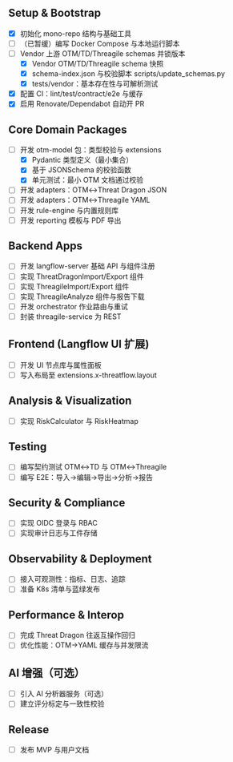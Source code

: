 ## Setup & Bootstrap
- [x] 初始化 mono-repo 结构与基础工具
- [ ] （已暂缓）编写 Docker Compose 与本地运行脚本
- [ ] Vendor 上游 OTM/TD/Threagile schemas 并锁版本
  - [x] Vendor OTM/TD/Threagile schema 快照
  - [x] schema-index.json 与校验脚本 scripts/update_schemas.py
  - [x] tests/vendor：基本存在性与可解析测试
- [x] 配置 CI：lint/test/contract/e2e 与缓存
- [x] 启用 Renovate/Dependabot 自动开 PR

## Core Domain Packages
- [ ] 开发 otm-model 包：类型校验与 extensions
  - [x] Pydantic 类型定义（最小集合）
  - [x] 基于 JSONSchema 的校验函数
  - [x] 单元测试：最小 OTM 文档通过校验
- [ ] 开发 adapters：OTM↔Threat Dragon JSON
- [ ] 开发 adapters：OTM↔Threagile YAML
- [ ] 开发 rule-engine 与内置规则库
- [ ] 开发 reporting 模板与 PDF 导出

## Backend Apps
- [ ] 开发 langflow-server 基础 API 与组件注册
- [ ] 实现 ThreatDragonImport/Export 组件
- [ ] 实现 ThreagileImport/Export 组件
- [ ] 实现 ThreagileAnalyze 组件与报告下载
- [ ] 开发 orchestrator 作业路由与重试
- [ ] 封装 threagile-service 为 REST

## Frontend (Langflow UI 扩展)
- [ ] 开发 UI 节点库与属性面板
- [ ] 写入布局至 extensions.x-threatflow.layout

## Analysis & Visualization
- [ ] 实现 RiskCalculator 与 RiskHeatmap

## Testing
- [ ] 编写契约测试 OTM↔TD 与 OTM↔Threagile
- [ ] 编写 E2E：导入→编辑→导出→分析→报告

## Security & Compliance
- [ ] 实现 OIDC 登录与 RBAC
- [ ] 实现审计日志与工件存储

## Observability & Deployment
- [ ] 接入可观测性：指标、日志、追踪
- [ ] 准备 K8s 清单与蓝绿发布

## Performance & Interop
- [ ] 完成 Threat Dragon 往返互操作回归
- [ ] 优化性能：OTM→YAML 缓存与并发限流

## AI 增强（可选）
- [ ] 引入 AI 分析器服务（可选）
- [ ] 建立评分标定与一致性校验

## Release
- [ ] 发布 MVP 与用户文档

